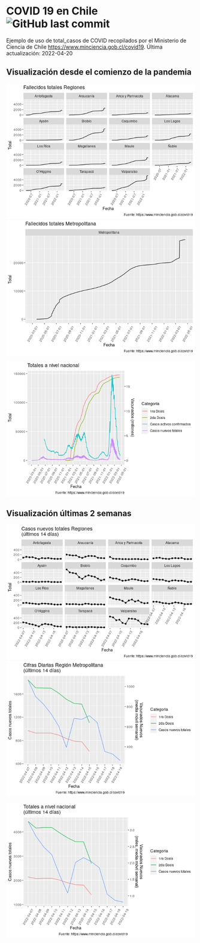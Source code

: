 
# COVID 19 en Chile ![GitHub last commit](https://img.shields.io/github/last-commit/dslabscl/covid-data)

Ejemplo de uso de total\_casos de COVID recopilados por el Ministerio de
Ciencia de Chile <https://www.minciencia.gob.cl/covid19>. Última
actualización: 2022-04-20

## Visualización desde el comienzo de la pandemia

![](README_files/figure-gfm/vis-serie-tiempo-region-1.png)<!-- -->![](README_files/figure-gfm/vis-serie-tiempo-region-2.png)<!-- -->

![](README_files/figure-gfm/vis-serie-tiempo-total-1.png)<!-- -->

## Visualización últimas 2 semanas

![](README_files/figure-gfm/vis-serie-tiempo-region-ult-7-dias-1.png)<!-- -->![](README_files/figure-gfm/vis-serie-tiempo-region-ult-7-dias-2.png)<!-- -->

![](README_files/figure-gfm/vis-serie-tiempo-total-ult-7-dias-1.png)<!-- -->
